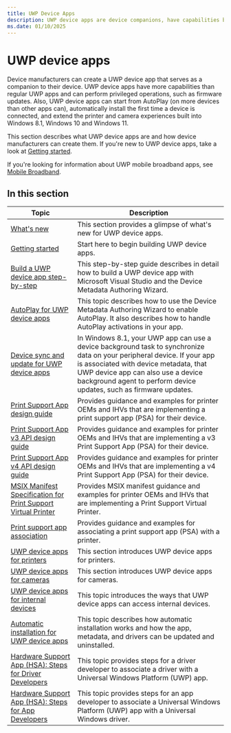 ```yaml
---
title: UWP Device Apps
description: UWP device apps are device companions, have capabilities beyond regular UWP apps, and perform privileged operations, such as firmware updates.
ms.date: 01/10/2025
---
```


# UWP device apps

Device manufacturers can create a UWP device app that serves as a companion to their device. UWP device apps have more capabilities than regular UWP apps and can perform privileged operations, such as firmware updates. Also, UWP device apps can start from AutoPlay (on more devices than other apps can), automatically install the first time a device is connected, and extend the printer and camera experiences built into Windows 8.1, Windows 10 and Windows 11.

This section describes what UWP device apps are and how device manufacturers can create them. If you're new to UWP device apps, take a look at [Getting started](getting-started.md).

If you're looking for information about UWP mobile broadband apps, see [Mobile Broadband](../mobilebroadband/index.md).

## In this section

| Topic | Description |
|--|--|
| [What's new](what-s-new.md) | This section provides a glimpse of what's new for UWP device apps. |
| [Getting started](getting-started.md) | Start here to begin building UWP device apps. |
| [Build a UWP device app step-by-step](build-a-uwp-device-app-step-by-step.md) | This step-by-step guide describes in detail how to build a UWP device app with Microsoft Visual Studio and the Device Metadata Authoring Wizard. |
| [AutoPlay for UWP device apps](autoplay-for-uwp-device-apps.md) | This topic describes how to use the Device Metadata Authoring Wizard to enable AutoPlay. It also describes how to handle AutoPlay activations in your app. |
| [Device sync and update for UWP device apps](device-sync-and-update-for-uwp-device-apps.md) | In Windows 8.1, your UWP app can use a device background task to synchronize data on your peripheral device. If your app is associated with device metadata, that UWP device app can also use a device background agent to perform device updates, such as firmware updates. |
| [Print Support App design guide](print-support-app-design-guide.md) | Provides guidance and examples for printer OEMs and IHVs that are implementing a print support app (PSA) for their device. |
| [Print Support App v3 API design guide](print-support-app-v3-design-guide.md) | Provides guidance and examples for printer OEMs and IHVs that are implementing a v3 Print Support App (PSA) for their device. |
| [Print Support App v4 API design guide](print-support-app-v4-design-guide.md) | Provides guidance and examples for printer OEMs and IHVs that are implementing a v4 Print Support App (PSA) for their device. |
| [MSIX Manifest Specification for Print Support Virtual Printer](msix-manifest-specification-print-support-virtual-printer.md) | Provides MSIX manifest guidance and examples for printer OEMs and IHVs that are implementing a Print Support Virtual Printer. |
| [Print support app association](print-support-app-association.md) | Provides guidance and examples for associating a print support app (PSA) with a printer. |
| [UWP device apps for printers](uwp-device-apps-for-printers.md) | This section introduces UWP device apps for printers. |
| [UWP device apps for cameras](uwp-device-apps-for-webcams.md) | This section introduces UWP device apps for cameras. |
| [UWP device apps for internal devices](uwp-device-apps-for-specialized-devices.md) | This topic introduces the ways that UWP device apps can access internal devices. |
| [Automatic installation for UWP device apps](auto-install-for-uwp-device-apps.md) | This topic describes how automatic installation works and how the app, metadata, and drivers can be updated and uninstalled. |
| [Hardware Support App (HSA): Steps for Driver Developers](hardware-support-app--hsa--steps-for-driver-developers.md) | This topic provides steps for a driver developer to associate a driver with a Universal Windows Platform (UWP) app. |
| [Hardware Support App (HSA): Steps for App Developers](hardware-support-app--hsa--steps-for-app-developers.md) | This topic provides steps for an app developer to associate a Universal Windows Platform (UWP) app with a Universal Windows driver. |
